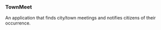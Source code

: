 ### TownMeet

An application that finds city/town meetings and notifies citizens of their occurrence. 
